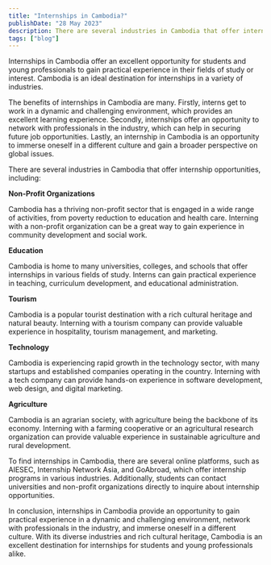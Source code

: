 ```yaml
---
title: "Internships in Cambodia?"
publishDate: "28 May 2023"
description: There are several industries in Cambodia that offer internship opportunities
tags: ["blog"]
---
```


Internships in Cambodia offer an excellent opportunity for students and young professionals to gain practical experience in their fields of study or interest. Cambodia is an ideal destination for internships in a variety of industries.

The benefits of internships in Cambodia are many. Firstly, interns get to work in a dynamic and challenging environment, which provides an excellent learning experience. Secondly, internships offer an opportunity to network with professionals in the industry, which can help in securing future job opportunities. Lastly, an internship in Cambodia is an opportunity to immerse oneself in a different culture and gain a broader perspective on global issues.

There are several industries in Cambodia that offer internship opportunities, including:

**Non-Profit Organizations**

Cambodia has a thriving non-profit sector that is engaged in a wide range of activities, from poverty reduction to education and health care. Interning with a non-profit organization can be a great way to gain experience in community development and social work.

**Education**

Cambodia is home to many universities, colleges, and schools that offer internships in various fields of study. Interns can gain practical experience in teaching, curriculum development, and educational administration.

**Tourism**

Cambodia is a popular tourist destination with a rich cultural heritage and natural beauty. Interning with a tourism company can provide valuable experience in hospitality, tourism management, and marketing.

**Technology**

Cambodia is experiencing rapid growth in the technology sector, with many startups and established companies operating in the country. Interning with a tech company can provide hands-on experience in software development, web design, and digital marketing.

**Agriculture**

Cambodia is an agrarian society, with agriculture being the backbone of its economy. Interning with a farming cooperative or an agricultural research organization can provide valuable experience in sustainable agriculture and rural development.

To find internships in Cambodia, there are several online platforms, such as AIESEC, Internship Network Asia, and GoAbroad, which offer internship programs in various industries. Additionally, students can contact universities and non-profit organizations directly to inquire about internship opportunities.

In conclusion, internships in Cambodia provide an opportunity to gain practical experience in a dynamic and challenging environment, network with professionals in the industry, and immerse oneself in a different culture. With its diverse industries and rich cultural heritage, Cambodia is an excellent destination for internships for students and young professionals alike.
